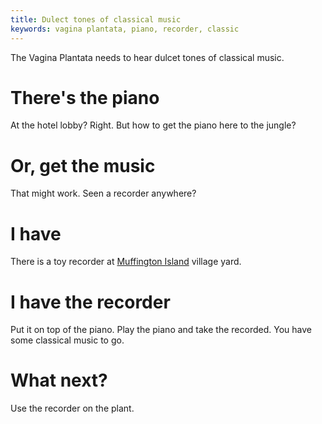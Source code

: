 ```yaml
---
title: Dulect tones of classical music
keywords: vagina plantata, piano, recorder, classic
---
```


The Vagina Plantata needs to hear dulcet tones of classical music.

# There's the piano
At the hotel lobby? Right. But how to get the piano here to the jungle?

# Or, get the music
That might work. Seen a recorder anywhere?

# I have
There is a toy recorder at [Muffington Island](../../110-muffington-island/index.md) village yard.

# I have the recorder
Put it on top of the piano. Play the piano and take the recorded. You have some classical music to go.

# What next?
Use the recorder on the plant.
